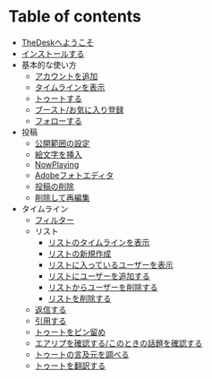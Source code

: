 # Table of contents

* [TheDeskへようこそ](README.md)
* [インストールする](INSTALL.md)
* 基本的な使い方
  * [アカウントを追加](account/ADD.md)
  * [タイムラインを表示](timeline/VIEW.md)
  * [トゥートする](post/TOOT.md)
  * [ブースト/お気に入り登録](timeline/BTFAV.md)
  * [フォローする](user/FOLLOW.md)
* 投稿
  * [公開範囲の設定](post/PRIVASY.md)
  * [絵文字を挿入](post/EMOJI.md)
  * [NowPlaying](post/NOWPLAYING.md)
  * [Adobeフォトエディタ](post/ADOBE.md)
  * [投稿の削除](post/DELETE.md)
  * [削除して再編集](post/REDRAFT.md)
* タイムライン
  * [フィルター](timeline/FILTER.md)
  * リスト
    * [リストのタイムラインを表示](timeline/list/VIEW.md)
    * [リストの新規作成](timeline/list/MAKE.md)
    * [リストに入っているユーザーを表示](timeline/list/SHOWUSERS.md)
    * [リストにユーザーを追加する](timeline/list/ADDUSER.md)
    * [リストからユーザーを削除する](timeline/list/REMOVEUSER.md)
    * [リストを削除する](timeline/list/DELETE.md)
  * [返信する](timeline/REPLY.md)
  * [引用する](timeline/QUOTE.md)
  * [トゥートをピン留め](timeline/PIN.md)
  * [エアリプを確認する/このときの話題を確認する](timeline/AIRREPLY.md)
  * [トゥートの言及元を調べる](timeline/BTCK.md)
  * [トゥートを翻訳する](timeline/TRANSLATE.md)

